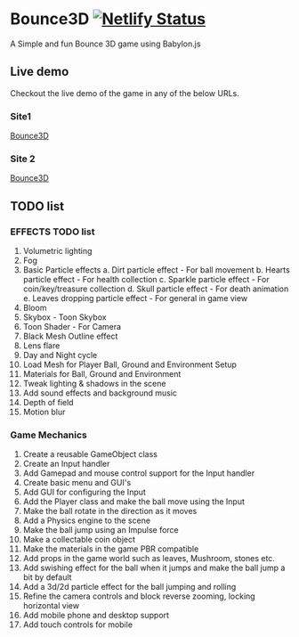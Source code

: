 # Bounce3D [![Netlify Status](https://api.netlify.com/api/v1/badges/6d8ba40c-aa3a-4da2-990d-d49a6d6b0ced/deploy-status)](https://app.netlify.com/sites/bounce3d/deploys)

A Simple and fun Bounce 3D game using Babylon.js

## Live demo

Checkout the live demo of the game in any of the below URLs.

### Site1

[Bounce3D](https://vickylance.github.io/Bounce3d/)

### Site 2

[Bounce3D](https://bounce3d.netlify.com/)

## TODO list

### EFFECTS TODO list

1. Volumetric lighting
2. Fog
3. Basic Particle effects
  a. Dirt particle effect - For ball movement
  b. Hearts particle effect - For health collection
  c. Sparkle particle effect - For coin/key/treasure collection
  d. Skull particle effect - For death animation
  e. Leaves dropping particle effect - For general in game view
4. Bloom
5. Skybox - Toon Skybox
6. Toon Shader - For Camera
7. Black Mesh Outline effect
8. Lens flare
9. Day and Night cycle
10. Load Mesh for Player Ball, Ground and Environment Setup
11. Materials for Ball, Ground and Environment
12. Tweak lighting & shadows in the scene
13. Add sound effects and background music
14. Depth of field
15. Motion blur

### Game Mechanics

1. Create a reusable GameObject class
2. Create an Input handler
3. Add Gamepad and mouse control support for the Input handler
4. Create basic menu and GUI's
5. Add GUI for configuring the Input
6. Add the Player class and make the ball move using the Input
7. Make the ball rotate in the direction as it moves
8. Add a Physics engine to the scene
9. Make the ball jump using an Impulse force
10. Make a collectable coin object
11. Make the materials in the game PBR compatible
12. Add props in the game world such as leaves, Mushroom, stones etc.
13. Add swishing effect for the ball when it jumps and make the ball jump a bit by default
14. Add a 3d/2d particle effect for the ball jumping and rolling
15. Refine the camera controls and block reverse zooming, locking horizontal view
16. Add mobile phone and desktop support
17. Add touch controls for mobile
